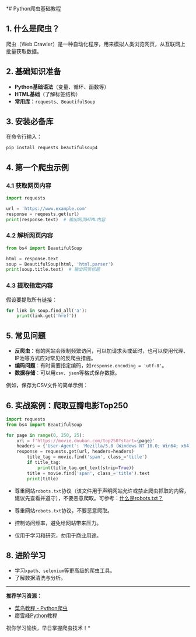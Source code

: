 *# Python爬虫基础教程

## 1. 什么是爬虫？

爬虫（Web Crawler）是一种自动化程序，用来模拟人类浏览网页，从互联网上批量获取数据。

## 2. 基础知识准备

- **Python基础语法**（变量、循环、函数等）
- **HTML基础**（了解标签结构）
- **常用库**：`requests`、`BeautifulSoup`

## 3. 安装必备库

在命令行输入：

```bash
pip install requests beautifulsoup4
```

## 4. 第一个爬虫示例

### 4.1 获取网页内容

```python
import requests

url = 'https://www.example.com'
response = requests.get(url)
print(response.text)  # 输出网页HTML内容
```

### 4.2 解析网页内容

```python
from bs4 import BeautifulSoup

html = response.text
soup = BeautifulSoup(html, 'html.parser')
print(soup.title.text)  # 输出网页标题
```

### 4.3 提取指定内容

假设要提取所有链接：

```python
for link in soup.find_all('a'):
    print(link.get('href'))
```

## 5. 常见问题

- **反爬虫**：有的网站会限制频繁访问，可以加请求头或延时，也可以使用代理、IP池等方式应对常见的反爬虫措施。
- **编码问题**：有时需要指定编码，如`response.encoding = 'utf-8'`。
- **数据存储**：可以用`csv`、`json`等格式保存数据。

例如，保存为CSV文件的简单示例：

## 6. 实战案例：爬取豆瓣电影Top250

```python
import requests
from bs4 import BeautifulSoup

for page in range(0, 250, 25):
    url = f'https://movie.douban.com/top250?start={page}'
    headers = {'User-Agent': 'Mozilla/5.0 (Windows NT 10.0; Win64; x64) AppleWebKit/537.36 (KHTML, like Gecko) Chrome/114.0.0.0 Safari/537.36'}
    response = requests.get(url, headers=headers)
        title_tag = movie.find('span', class_='title')
        if title_tag:
            print(title_tag.get_text(strip=True))
        title = movie.find('span', class_='title').text
        print(title)
```

- 尊重网站`robots.txt`协议（该文件用于声明网站允许或禁止爬虫抓取的内容，建议先查看并遵守），不要恶意爬取。可参考：[什么是robots.txt？](https://developers.google.com/search/docs/crawling-indexing/robots/intro?hl=zh-cn)

- 尊重网站`robots.txt`协议，不要恶意爬取。
- 控制访问频率，避免给网站带来压力。
- 仅用于学习和研究，勿用于商业用途。

## 8. 进阶学习

- 学习`xpath`、`selenium`等更高级的爬虫工具。
- 了解数据清洗与分析。

---

**推荐学习资源：**

- [菜鸟教程 - Python爬虫](https://www.runoob.com/python3/python3-webbug.html)
- [廖雪峰Python教程](https://www.liaoxuefeng.com/wiki/1016959663602400/1017625380741664)

祝你学习愉快，早日掌握爬虫技术！*